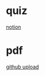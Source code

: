 # quiz
[notion](https://www.notion.so/innjielee/Quiz-bc82fd29e2ca4509b43342ad54080df1)

# pdf
[github upload](https://github.com/innjie/mydocs/tree/master/_pdfs/study/aws/practitional)

